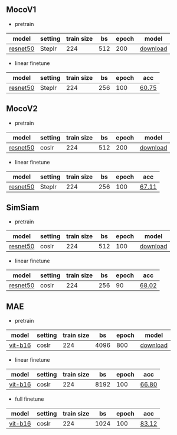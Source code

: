 ## MocoV1

- pretrain

| model                                                        | setting | train size | bs   | epoch | model                                                        |
| ------------------------------------------------------------ | ------- | ---------- | ---- | ----- | ------------------------------------------------------------ |
| [resnet50](https://github.com/ModelTC/EOD/tree/main/configs/ssl/mocov1/moco_v1.yaml) | Steplr  | 224        | 512  | 200   | [download](http://spring.sensetime.com/dropadmin/$/vktKI.pth) |

- linear finetune 

| model                                                        | setting | train size | bs   | epoch | acc                                                        |
| ------------------------------------------------------------ | ------- | ---------- | ---- | ----- | ---------------------------------------------------------- |
| [resnet50](https://github.com/ModelTC/EOD/tree/main/configs/ssl/mocov1/moco_v1_imagenet_linear.yaml) | Steplr  | 224        | 256  | 100   | [60.75](http://spring.sensetime.com/dropadmin/$/o5YBo.pth) |



## MocoV2

- pretrain

| model                                                        | setting | train size | bs   | epoch | model                                                        |
| ------------------------------------------------------------ | ------- | ---------- | ---- | ----- | ------------------------------------------------------------ |
| [resnet50](https://github.com/ModelTC/EOD/tree/main/configs/ssl/mocov2/moco_v2.yaml) | coslr   | 224        | 512  | 200   | [download](http://spring.sensetime.com/dropadmin/$/wgUnK.pth) |

- linear finetune 

| model                                                        | setting | train size | bs   | epoch | acc                                                        |
| ------------------------------------------------------------ | ------- | ---------- | ---- | ----- | ---------------------------------------------------------- |
| [resnet50](https://github.com/ModelTC/EOD/tree/main/configs/ssl/mocov2/moco_v2_imagenet_linear.yaml) | Steplr  | 224        | 256  | 100   | [67.11](http://spring.sensetime.com/dropadmin/$/yDFNy.pth) |



## SimSiam

- pretrain

| model                                                        | setting | train size | bs   | epoch | model                                                        |
| ------------------------------------------------------------ | ------- | ---------- | ---- | ----- | ------------------------------------------------------------ |
| [resnet50](https://github.com/ModelTC/EOD/tree/main/configs/ssl/simsiam/simsiam_100e.yaml) | coslr   | 224        | 512  | 100   | [download](http://spring.sensetime.com/dropadmin/$/FmhxD.pth) |

- linear finetune 

| model                                                        | setting | train size | bs   | epoch | acc                                                        |
| ------------------------------------------------------------ | ------- | ---------- | ---- | ----- | ---------------------------------------------------------- |
| [resnet50](https://github.com/ModelTC/EOD/tree/main/configs/ssl/simsiam/simsiam_linear.yaml) | coslr   | 224        | 256  | 90    | [68.02](http://spring.sensetime.com/dropadmin/$/L7BJG.pth) |



## MAE

- pretrain

| model                                                        | setting | train size | bs   | epoch | model                                                        |
| ------------------------------------------------------------ | ------- | ---------- | ---- | ----- | ------------------------------------------------------------ |
| [vit-b16](https://github.com/ModelTC/EOD/tree/main/configs/ssl/mae/mae_vit_base_patch16_dec512d8b_800e.yaml) | coslr   | 224        | 4096 | 800   | [download](http://spring.sensetime.com/dropadmin/$/6UTFT.pth) |

- linear finetune 

| model                                                        | setting | train size | bs   | epoch | acc                                                        |
| ------------------------------------------------------------ | ------- | ---------- | ---- | ----- | ---------------------------------------------------------- |
| [vit-b16](https://github.com/ModelTC/EOD/tree/main/configs/ssl/mae/mae_vit_base_patch16_dec512d8b_linear.yaml) | coslr   | 224        | 8192 | 100   | [66.80](http://spring.sensetime.com/dropadmin/$/j7dKF.pth) |

- full finetune 

| model                                                        | setting | train size | bs   | epoch | acc                                                        |
| ------------------------------------------------------------ | ------- | ---------- | ---- | ----- | ---------------------------------------------------------- |
| [vit-b16](https://github.com/ModelTC/EOD/tree/main/configs/ssl/mae/mae_vit_base_patch16_dec512d8b_finetune.yaml) | coslr   | 224        | 1024 | 100   | [83.12](http://spring.sensetime.com/dropadmin/$/HDBpO.pth) |

